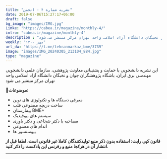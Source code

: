 ```yaml
---
title: "نشریه شماره ۴ - انجمن"
date: 2019-07-06T15:27:17+06:00
draft: false
bg_image: "images/IMG.jpg"
Linke: "https://cabea.ir/magazine/monthly-4/"
intro: "cabea.ir/magazine/monthly-4"
description : "این نشریه دانشجویی با حمایت و پشتیبانی معاونت پژوهشی، سازمان علمی دانشجویی مهندسی برق ایران، باشگاه پژوهشگران جوان و نخبگان دانشگاه آزاد اسلامی واحد تهران مرکز منتشر می شود"
weekly: "مهر ۱۴۰۰"
url_dw: "https://t.me/tehranmarkaz_bme/3739"
image: "images/IMG_20240305_213104_884.jpg"
type: "magazine"
---
```


 این نشریه دانشجویی با حمایت و پشتیبانی معاونت پژوهشی، سازمان علمی دانشجویی مهندسی برق ایران، باشگاه پژوهشگران جوان و نخبگان دانشگاه آزاد اسلامی واحد تهران مرکز منتشر می شود

**📜موضوعات:**

- معرفی دستگاه ها و تکنولوژی های نوین
- ساخت دریچه مصنوعی قلب
- بیمارستان BME+
- سیستم های بیوفیدبک
- مصاحبه با دکتر شجاعی و دکتر یاوری
- اندام های مصنوعی
- بیوسنسور ها

**قانون کپی رایت: استفاده بدون ذکر منبع تولیدکنندگان کاملا غیر قانونی است، لطفا قبل از انتشار آن در هرکجا منبع و رفرنس این پادکست را ذکر کنید.**

--------------------------------------------------------
